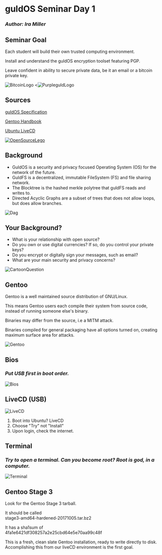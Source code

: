# guldOS Seminar Day 1

### *Author: Ira Miller*

## Seminar Goal

Each student will build their own trusted computing environment.

Install and understand the guldOS encryption toolset featuring PGP.

Leave confident in ability to secure private data, be it an email or a bitcoin private key.

![BitcoinLogo](https://github.com/Alexstang/Zimmi-Slides/blob/master/Bitcoin.jpg) <![PurpleguldLogo](https://github.com/Alexstang/Zimmi-Slides/blob/master/purpleguld.jpg)

## Sources

[guldOS Specification](http://guld.io/)

[Gentoo Handbook](https://wiki.gentoo.org/wiki/Handbook:AMD64/Full/Installation)

[Ubuntu LiveCD](https://help.ubuntu.com/community/LiveCD)

[![OpenSourceLego](https://github.com/Alexstang/Zimmi-Slides/blob/master/OpenSourceLego.jpg)](https://www.youtube.com/watch?v=a8fHgx9mE5U)

## Background

* GuldOS is a security and privacy focused Operating System (OS) for the network of the future.
* GuldFS is a decentralized, immutable FileSystem (FS) and file sharing network.
* The Blocktree is the hashed merkle polytree that guldFS reads and writes to.
* Directed Acyclic Graphs are a subset of trees that does not allow loops, but does allow branches.

![Dag](https://github.com/Alexstang/Zimmi-Slides/blob/master/DagDiagram.jpg)

## Your Background?

* What is your relationship with open source?
* Do you own or use digital currencies? If so, do you control your private keys?
* Do you encrypt or digitally sign your messages, such as email?
* What are your main security and privacy concerns?

![CartoonQuestion](https://github.com/Alexstang/Zimmi-Slides/blob/master/CartoonQuestion.jpg)

## Gentoo

Gentoo is a well maintained source distribution of GNU/Linux.

This means Gentoo users each compile their system from source code, instead of running someone else's binary.

Binaries may differ from the source, i.e a MITM attack.

Binaries compiled for general packaging have all options turned on, creating maximum surface area for attacks.

![Gentoo](https://github.com/Alexstang/Zimmi-Slides/blob/master/gentoo.jpg)

## Bios

### *Put USB first in boot order.*

![Bios](https://github.com/Alexstang/Zimmi-Slides/blob/master/Bios.jpg)

## LiveCD (USB)

![LiveCD](https://github.com/Alexstang/Zimmi-Slides/blob/master/LiveCD.jpg)

1. Boot into Ubuntu? LiveCD
2. Choose "Try" not "Install"
3. Upon login, check the internet.

## Terminal

### *Try to open a terminal. Can you become root? Root is god, in a computer.*

![Terminal](https://github.com/Alexstang/Zimmi-Slides/blob/master/Terminal.jpg)

## Gentoo Stage 3

Look for the Gentoo Stage 3 tarball.

It should be called <br> stage3-amd64-hardened-20171005.tar.bz2

It has a sha1sum of <br> 4fa1e6421df308257a2e25cbd64e5e70aa99c48f

This is a fresh, clean slate Gentoo installation, ready to write directly to disk. Accomplishing this from our liveCD environment is the first goal.
